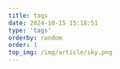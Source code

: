 ```yaml
---
title: tags
date: 2024-10-15 15:18:51
type: 'tags'
orderby: random
order: 1
top_img: /img/article/sky.png
---
```

